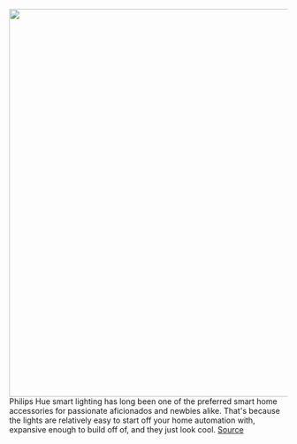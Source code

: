 <img src='https://cdn.vox-cdn.com/thumbor/LhG5C4mJii_zqFuIPe4FTBBydmA=/0x0:6720x4480/1200x800/filters:focal(2823x1703:3897x2777)/cdn.vox-cdn.com/uploads/chorus_image/image/70554124/Behind_the_TV_light_on.0.jpg' width='700px' /><br/>
Philips Hue smart lighting has long been one of the preferred smart home accessories for passionate aficionados and newbies alike. That's because the lights are relatively easy to start off your home automation with, expansive enough to build off of, and they just look cool.
<a href='https://www.theverge.com/good-deals/2022/2/26/22950697/philips-hue-lightstrip-roku-express-streaming-stick-4k-logitech-webcam-apple-watch-charger-deal-sale'> Source <a/>